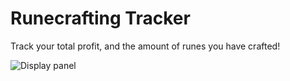 # Runecrafting Tracker
Track your total profit, and the amount of runes you have crafted!

![Display panel](https://i.imgur.com/AXrX60D.png)